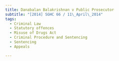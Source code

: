 ```yaml
---
title: Danabalan Balakrishnan v Public Prosecutor 
subtitle: "[2014] SGHC 66 / 11\_April\_2014"
tags:
  - Criminal Law
  - Statutory offences
  - Misuse of Drugs Act
  - Criminal Procedure and Sentencing
  - Sentencing
  - Appeals

---
```


